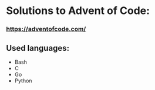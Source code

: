 # Solutions to Advent of Code:  
### <https://adventofcode.com/>

## Used languages:
- Bash
- C
- Go
- Python
